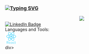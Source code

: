 ### [![Typing SVG](https://readme-typing-svg.demolab.com?font=Anta&size=30&duration=2000&pause=1000&color=36BFF7&background=54FF4C00&multiline=true&random=false&width=530&lines=Hi+%F0%9F%91%8B+this+is+ALbirdEX's+GitHub+profile)](https://git.io/typing-svg)
<div id="header" align="center">
  <img src="https://i.giphy.com/media/v1.Y2lkPTc5MGI3NjExMHYyN3ViOGlzNWZmcnNleXR6Ynd6a25wNGE3eHV0aGt1ZTlsNWJweCZlcD12MV9pbnRlcm5hbF9naWZfYnlfaWQmY3Q9Zw/bAQH7WXKqtIBrPs7sR/giphy.gif" width="200"/>
</div><div id="badges">
  <a href="https://www.linkedin.com/in/alexander-teteryukov">
    <img src="https://img.shields.io/badge/LinkedIn-blue?style=for-the-badge&logo=linkedin&logoColor=white" alt="LinkedIn Badge"/>
  </a>
</div>
Languages and Tools:
<div>
<a href="https://reactjs.org/" rel="nofollow">
  <img src="https://raw.githubusercontent.com/devicons/devicon/master/icons/react/react-original-wordmark.svg" alt="react" width="40" height="40" style="max-width: 100%;">
</a>
</div>div>

<!--
**ALbirdEX/ALbirdEX** is a ✨ _special_ ✨ repository because its `README.md` (this file) appears on your GitHub profile.

Here are some ideas to get you started:

- 🔭 I’m currently working on ...
- 🌱 I’m currently learning ...
- 👯 I’m looking to collaborate on ...
- 🤔 I’m looking for help with ...
- 💬 Ask me about ...
- 📫 How to reach me: ...
- 😄 Pronouns: ...
- ⚡ Fun fact: ...
-->
